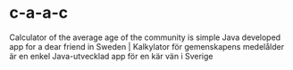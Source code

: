 # c-a-a-c
Calculator of the average age of the community is simple Java developed app for a dear friend in Sweden  | Kalkylator för gemenskapens medelålder är en enkel Java-utvecklad app för en kär vän i Sverige
